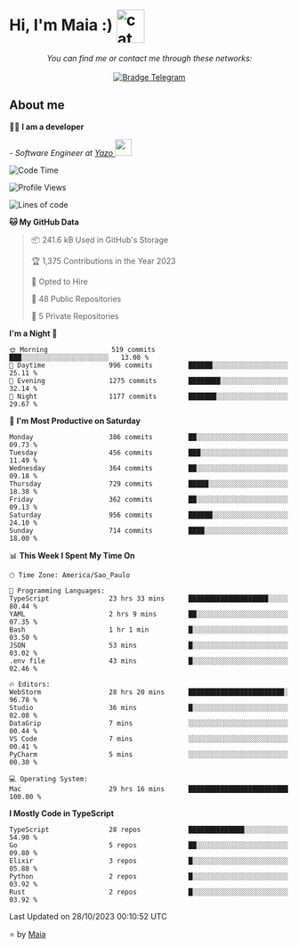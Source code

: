 <h1 align="left">Hi, I'm Maia :) 
<img src="https://emojis.slackmojis.com/emojis/images/1643509834/36299/black-cat.gif?1643509834" width="50" height="60" align="center"  alt="cat"/>
</h1>

<p align="center">
    <i>You can find me or contact me through these networks:</i>
    <br/><br/>
    <a href="https://t.me/mrootx" target="_blank">
        <img src="https://img.shields.io/badge/-Telegram-2CA5E0?logo=telegram&style=flat&logoColor=white" alt="Bradge Telegram" />
    </a>
</p>

## About me

:technologist: <strong>I am a developer</strong> <br>

<p><em> - Software Engineer at <a href="[https://pdasolucoes.com.br](https://yazo.com.br/)">Yazo
</a><img src="https://media.giphy.com/media/WUlplcMpOCEmTGBtBW/giphy.gif" width="30"> 
</em></p>

<!--START_SECTION:waka-->
![Code Time](http://img.shields.io/badge/Code%20Time-3%2C371%20hrs%202%20mins-blue)

![Profile Views](http://img.shields.io/badge/Profile%20Views-106-blue)

![Lines of code](https://img.shields.io/badge/From%20Hello%20World%20I%27ve%20Written-989.7%20thousand%20lines%20of%20code-blue)

**🐱 My GitHub Data** 

> 📦 241.6 kB Used in GitHub's Storage 
 > 
> 🏆 1,375 Contributions in the Year 2023
 > 
> 💼 Opted to Hire
 > 
> 📜 48 Public Repositories 
 > 
> 🔑 5 Private Repositories 
 > 
**I'm a Night 🦉** 

```text
🌞 Morning                519 commits         ███░░░░░░░░░░░░░░░░░░░░░░   13.08 % 
🌆 Daytime                996 commits         ██████░░░░░░░░░░░░░░░░░░░   25.11 % 
🌃 Evening                1275 commits        ████████░░░░░░░░░░░░░░░░░   32.14 % 
🌙 Night                  1177 commits        ███████░░░░░░░░░░░░░░░░░░   29.67 % 
```
📅 **I'm Most Productive on Saturday** 

```text
Monday                   386 commits         ██░░░░░░░░░░░░░░░░░░░░░░░   09.73 % 
Tuesday                  456 commits         ███░░░░░░░░░░░░░░░░░░░░░░   11.49 % 
Wednesday                364 commits         ██░░░░░░░░░░░░░░░░░░░░░░░   09.18 % 
Thursday                 729 commits         █████░░░░░░░░░░░░░░░░░░░░   18.38 % 
Friday                   362 commits         ██░░░░░░░░░░░░░░░░░░░░░░░   09.13 % 
Saturday                 956 commits         ██████░░░░░░░░░░░░░░░░░░░   24.10 % 
Sunday                   714 commits         ████░░░░░░░░░░░░░░░░░░░░░   18.00 % 
```


📊 **This Week I Spent My Time On** 

```text
🕑︎ Time Zone: America/Sao_Paulo

💬 Programming Languages: 
TypeScript               23 hrs 33 mins      ████████████████████░░░░░   80.44 % 
YAML                     2 hrs 9 mins        ██░░░░░░░░░░░░░░░░░░░░░░░   07.35 % 
Bash                     1 hr 1 min          █░░░░░░░░░░░░░░░░░░░░░░░░   03.50 % 
JSON                     53 mins             █░░░░░░░░░░░░░░░░░░░░░░░░   03.02 % 
.env file                43 mins             █░░░░░░░░░░░░░░░░░░░░░░░░   02.46 % 

🔥 Editors: 
WebStorm                 28 hrs 20 mins      ████████████████████████░   96.78 % 
Studio                   36 mins             █░░░░░░░░░░░░░░░░░░░░░░░░   02.08 % 
DataGrip                 7 mins              ░░░░░░░░░░░░░░░░░░░░░░░░░   00.44 % 
VS Code                  7 mins              ░░░░░░░░░░░░░░░░░░░░░░░░░   00.41 % 
PyCharm                  5 mins              ░░░░░░░░░░░░░░░░░░░░░░░░░   00.30 % 

💻 Operating System: 
Mac                      29 hrs 16 mins      █████████████████████████   100.00 % 
```

**I Mostly Code in TypeScript** 

```text
TypeScript               28 repos            ██████████████░░░░░░░░░░░   54.90 % 
Go                       5 repos             ██░░░░░░░░░░░░░░░░░░░░░░░   09.80 % 
Elixir                   3 repos             █░░░░░░░░░░░░░░░░░░░░░░░░   05.88 % 
Python                   2 repos             █░░░░░░░░░░░░░░░░░░░░░░░░   03.92 % 
Rust                     2 repos             █░░░░░░░░░░░░░░░░░░░░░░░░   03.92 % 
```




 Last Updated on 28/10/2023 00:10:52 UTC
<!--END_SECTION:waka-->

⭐️ by [Maia](https://github.com/gabrielmaialva33/)


